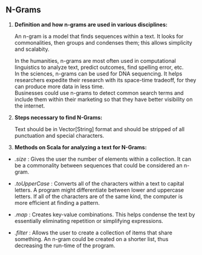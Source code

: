 ## N-Grams
1. **Definition and how n-grams are used in various disciplines:**

   An n-gram is a model that finds sequences within a text. It looks for commonalities, then groups and condenses them; this allows simplicity and scalabity.  
   
   In the humanities, n-grams are most often used in computational linguistics to analyze text, predict outcomes, find spelling error, etc.  
   In the sciences, n-grams can be used for DNA sequencing. It helps researchers expedite their research with its space-time tradeoff, for they can produce more data in less time.  
    Businesses could use n-grams to detect common search terms and include them within their marketing so that they have better visibility on the internet.  


1. **Steps necessary to find N-Grams:**

   Text should be in Vector[String] format and should be stripped of all punctuation and special characters.  


1. **Methods on Scala for analyzing a text for N-Grams:**

  - *.size* : Gives the user the number of elements within a collection. It can be a commonality between sequences that could be considered an n-gram.

  - *.toUpperCase* : Converts all of the characters within a text to capital letters. A program might differentiate between lower and uppercase letters. If all of the characters are of the same kind, the computer is more efficient at finding a pattern.

  - *.map* : Creates key-value combinations. This helps condense the text by essentially eliminating repetition or simplifying expressions.

  - *.filter* : Allows the user to create a collection of items that share something. An n-gram could be created on a shorter list, thus decreasing the run-time of the program.
